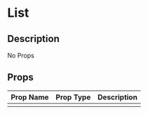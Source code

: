 # List

## Description

No Props

## Props

| Prop Name | Prop Type | Description |
| :-------- | :-------: | :---------- |
|       |  |  |
